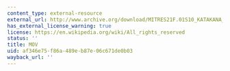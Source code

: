 ```yaml
---
content_type: external-resource
external_url: http://www.archive.org/download/MITRES21F.01S10_KATAKANA_EXERCISES/3b5.mov
has_external_license_warning: true
license: https://en.wikipedia.org/wiki/All_rights_reserved
status: ''
title: MOV
uid: af346e75-f86a-489e-b87e-06c671de0b03
wayback_url: ''
---
```


